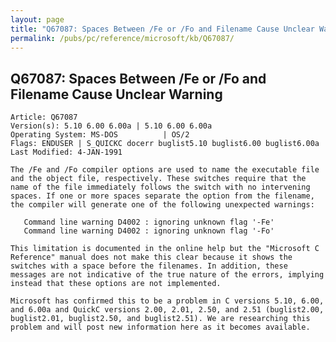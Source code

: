 ```yaml
---
layout: page
title: "Q67087: Spaces Between /Fe or /Fo and Filename Cause Unclear Warning"
permalink: /pubs/pc/reference/microsoft/kb/Q67087/
---
```


## Q67087: Spaces Between /Fe or /Fo and Filename Cause Unclear Warning

	Article: Q67087
	Version(s): 5.10 6.00 6.00a | 5.10 6.00 6.00a
	Operating System: MS-DOS          | OS/2
	Flags: ENDUSER | S_QUICKC docerr buglist5.10 buglist6.00 buglist6.00a
	Last Modified: 4-JAN-1991
	
	The /Fe and /Fo compiler options are used to name the executable file
	and the object file, respectively. These switches require that the
	name of the file immediately follows the switch with no intervening
	spaces. If one or more spaces separate the option from the filename,
	the compiler will generate one of the following unexpected warnings:
	
	   Command line warning D4002 : ignoring unknown flag '-Fe'
	   Command line warning D4002 : ignoring unknown flag '-Fo'
	
	This limitation is documented in the online help but the "Microsoft C
	Reference" manual does not make this clear because it shows the
	switches with a space before the filenames. In addition, these
	messages are not indicative of the true nature of the errors, implying
	instead that these options are not implemented.
	
	Microsoft has confirmed this to be a problem in C versions 5.10, 6.00,
	and 6.00a and QuickC versions 2.00, 2.01, 2.50, and 2.51 (buglist2.00,
	buglist2.01, buglist2.50, and buglist2.51). We are researching this
	problem and will post new information here as it becomes available.
